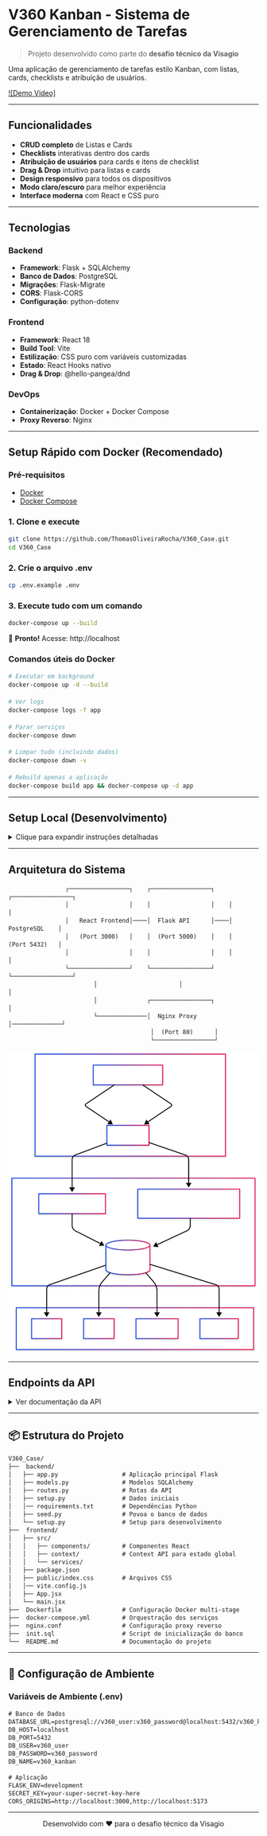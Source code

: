 #  V360 Kanban - Sistema de Gerenciamento de Tarefas

> Projeto desenvolvido como parte do **desafio técnico da Visagio**

Uma aplicação de gerenciamento de tarefas estilo Kanban, com listas, cards, checklists e atribuição de usuários.

[![Demo Video]](https://drive.google.com/file/d/1jLfu5iv8eFUOvGapDVK5y77SHjTub0cz/view?usp=sharing)

---

##  Funcionalidades

-  **CRUD completo** de Listas e Cards
-  **Checklists** interativas dentro dos cards
-  **Atribuição de usuários** para cards e itens de checklist
-  **Drag & Drop** intuitivo para listas e cards
-  **Design responsivo** para todos os dispositivos
-  **Modo claro/escuro** para melhor experiência
-  **Interface moderna** com React e CSS puro

---

##  Tecnologias

### Backend
- **Framework**: Flask + SQLAlchemy
- **Banco de Dados**: PostgreSQL
- **Migrações**: Flask-Migrate
- **CORS**: Flask-CORS
- **Configuração**: python-dotenv

### Frontend
- **Framework**: React 18
- **Build Tool**: Vite
- **Estilização**: CSS puro com variáveis customizadas
- **Estado**: React Hooks nativo
- **Drag & Drop**: @hello-pangea/dnd

### DevOps
- **Containerização**: Docker + Docker Compose
- **Proxy Reverso**: Nginx

---

##  Setup Rápido com Docker (Recomendado)

### Pré-requisitos
- [Docker](https://www.docker.com/get-started)
- [Docker Compose](https://docs.docker.com/compose/install/)

### 1. Clone e execute

```bash
git clone https://github.com/ThomasOliveiraRocha/V360_Case.git
cd V360_Case
```

### 2. Crie o arquivo .env

```bash
cp .env.example .env
```

### 3. Execute tudo com um comando

```bash
docker-compose up --build
```

🎉 **Pronto!** Acesse: http://localhost

### Comandos úteis do Docker

```bash
# Executar em background
docker-compose up -d --build

# Ver logs
docker-compose logs -f app

# Parar serviços
docker-compose down

# Limpar tudo (incluindo dados)
docker-compose down -v

# Rebuild apenas a aplicação
docker-compose build app && docker-compose up -d app
```

---

##  Setup Local (Desenvolvimento)

<details>
<summary>Clique para expandir instruções detalhadas</summary>

### Backend

1. **Clone e navegue para o backend**
```bash
git clone https://github.com/ThomasOliveiraRocha/V360_Case.git
cd V360_Case/backend
```

2. **Crie o ambiente virtual**
```bash
python -m venv venv

# Windows
.\venv\Scripts\activate

# Linux/macOS
source venv/bin/activate
```

3. **Instale dependências**
```bash
pip install -r requirements.txt
```

4. **Configure variáveis de ambiente**
```bash
# Crie o arquivo .env
DATABASE_URL=postgresql://usuario:senha@localhost:5432/v360_kanban
SECRET_KEY=sua-chave-secreta
```

5. **Configure o banco de dados**
```bash
flask db init
flask db migrate -m "Initial migration"
flask db upgrade
python setup.py  # Dados iniciais
```

6. **Execute a API**
```bash
python app.py
```

### Frontend

1. **Navegue para o frontend**
```bash
cd ../frontend
```

2. **Instale dependências**
```bash
npm install
```

3. **Execute em modo desenvolvimento**
```bash
npm run dev
```

</details>

---

##  Arquitetura do Sistema

```
                ┌─────────────────┐    ┌─────────────────┐    ┌─────────────────┐
                │                 │    │                 │    │                 │
                │   React Frontend│────│  Flask API      │────│   PostgreSQL    │
                │   (Port 3000)   │    │  (Port 5000)    │    │   (Port 5432)   │
                │                 │    │                 │    │                 │
                └─────────────────┘    └─────────────────┘    └─────────────────┘
                        │                       │                       │
                        │              ┌─────────────────┐              │
                        └──────────────│  Nginx Proxy    │──────────────┘
                                        │  (Port 80)      │
                                        └─────────────────┘
```

![Diagrama da Arquitetura](./diagrama.svg)

---

##  Endpoints da API

<details>
<summary>Ver documentação da API</summary>

### Listas
- `GET /api/lists` - Listar todas as listas
- `POST /api/lists` - Criar nova lista
- `PUT /api/lists/{id}` - Atualizar lista
- `DELETE /api/lists/{id}` - Deletar lista

### Cards
- `GET /api/cards` - Listar todos os cards
- `POST /api/cards` - Criar novo card
- `PUT /api/cards/{id}` - Atualizar card
- `DELETE /api/cards/{id}` - Deletar card

### Checklists
- `GET /api/checklists/{card_id}` - Listar checklist do card
- `POST /api/checklists` - Criar item de checklist
- `PUT /api/checklists/{id}` - Atualizar item
- `DELETE /api/checklists/{id}` - Deletar item

</details>

---

## 📦 Estrutura do Projeto

```
V360_Case/
├──  backend/
│   ├── app.py                  # Aplicação principal Flask
│   ├── models.py               # Modelos SQLAlchemy
│   ├── routes.py               # Rotas da API
│   ├── setup.py                # Dados iniciais
│   │── requirements.txt        # Dependências Python
│   ├── seed.py                 # Povoa o banco de dados
│   └── setup.py                # Setup para desenvolvimento
├──  frontend/
│   ├── src/
│   │   ├── components/         # Componentes React  
│   │   ├── context/            # Context API para estado global
│   │   └── services/         
│   ├── package.json
│   ├── public/index.css        # Arquivos CSS
│   │── vite.config.js
│   ├── App.jsx                 
│   └── main.jsx
├──  Dockerfile                 # Configuração Docker multi-stage
├──  docker-compose.yml         # Orquestração dos serviços
├──  nginx.conf                 # Configuração proxy reverso
├──  init.sql                   # Script de inicialização do banco
└──  README.md                  # Documentação do projeto
```

---

## 🔧 Configuração de Ambiente

### Variáveis de Ambiente (.env)

```env
# Banco de Dados
DATABASE_URL=postgresql://v360_user:v360_password@localhost:5432/v360_kanban
DB_HOST=localhost
DB_PORT=5432
DB_USER=v360_user
DB_PASSWORD=v360_password
DB_NAME=v360_kanban

# Aplicação
FLASK_ENV=development
SECRET_KEY=your-super-secret-key-here
CORS_ORIGINS=http://localhost:3000,http://localhost:5173
```

---
<div align="center">
  <p>Desenvolvido com ❤️ para o desafio técnico da Visagio</p>

</div>
